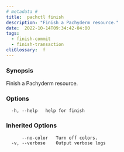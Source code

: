 ```yaml
---
# metadata # 
title:  pachctl finish
description: "Finish a Pachyderm resource."
date:  2022-10-14T09:34:42-04:00
tags:
  - finish-commit
  - finish-transaction
cliGlossary:  f
---
```


### Synopsis

Finish a Pachyderm resource.

### Options

```
  -h, --help   help for finish
```

### Inherited Options

```
      --no-color   Turn off colors.
  -v, --verbose    Output verbose logs
```

